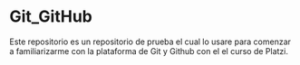 # Git_GitHub

Este repositorio es un repositorio de prueba el cual lo usare para comenzar a familiarizarme con la plataforma de Git y Github con el 
el curso de Platzi. 

